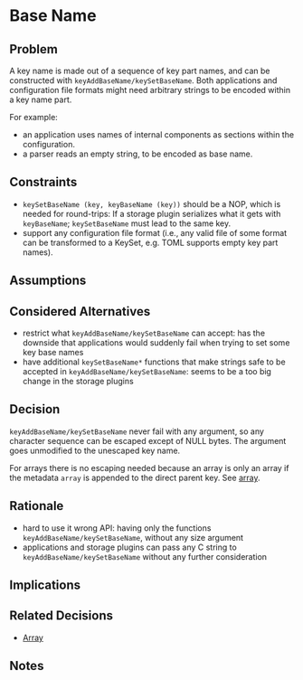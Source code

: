 # Base Name

## Problem

A key name is made out of a sequence of key part names, and can be constructed with `keyAddBaseName/keySetBaseName`.
Both applications and configuration file formats might need arbitrary strings to be encoded within a key name part.

For example:

- an application uses names of internal components as sections within the configuration.
- a parser reads an empty string, to be encoded as base name.

## Constraints

- `keySetBaseName (key, keyBaseName (key))` should be a NOP,
  which is needed for round-trips: If a storage plugin serializes what it gets with `keyBaseName`;
  `keySetBaseName` must lead to the same key.
- support any configuration file format (i.e., any valid file of some format can be transformed to a KeySet,
  e.g. TOML supports empty key part names).

## Assumptions

## Considered Alternatives

- restrict what `keyAddBaseName/keySetBaseName` can accept: has the downside that
  applications would suddenly fail when trying to set some key base names
- have additional `keySetBaseName*` functions that make strings safe to be accepted
  in `keyAddBaseName/keySetBaseName`: seems to be a too big change in the storage plugins

## Decision

`keyAddBaseName/keySetBaseName` never fail with any argument, so any character sequence can be escaped except of NULL bytes.
The argument goes unmodified to the unescaped key name.

For arrays there is no escaping needed because an array is only an array if the metadata `array` is appended to the direct parent key.
See [array](array.md).

## Rationale

- hard to use it wrong API: having only the functions `keyAddBaseName/keySetBaseName`, without any size argument
- applications and storage plugins can pass any C string to `keyAddBaseName/keySetBaseName` without any further consideration

## Implications

## Related Decisions

- [Array](array.md)

## Notes
